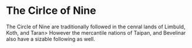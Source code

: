 # The Cirlce of Nine
The Circle of Nine are traditionally followed in the cenral lands of Limbuld, Koth, and Taran> However the mercantile nations of Taipan, and Bevelinar also have a sizable following as well.
